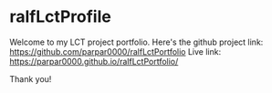 # ralfLctProfile
Welcome to my LCT project portfolio.
Here's the github project link: https://github.com/parpar0000/ralfLctPortfolio
Live link: https://parpar0000.github.io/ralfLctPortfolio/

Thank you!
